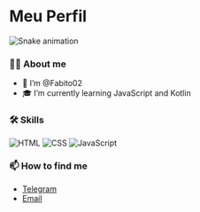 # Meu Perfil

![Snake animation](https://github.com/Fabito02/Fabito02/blob/output/github-contribution-grid-snake.svg)

### 👨‍💻 About me
- 👋 I’m @Fabito02
- 🎓 I’m currently learning JavaScript and Kotlin 

### 🛠️ Skills
![HTML](https://img.shields.io/badge/HTML5-E34F26?style=flat-square&logo=html5&logoColor=white)
![CSS](https://img.shields.io/badge/CSS3-1572B6?style=flat-square&logo=css3&logoColor=white)
![JavaScript](https://img.shields.io/badge/JavaScript-F7DF1E?style=flat-square&logo=javascript&logoColor=black)

### 📫 How to find me
- [Telegram](https://t.me/BinnaryBard)
- [Email](mailto:fabianojuniorlimaba2@gmail.com)

